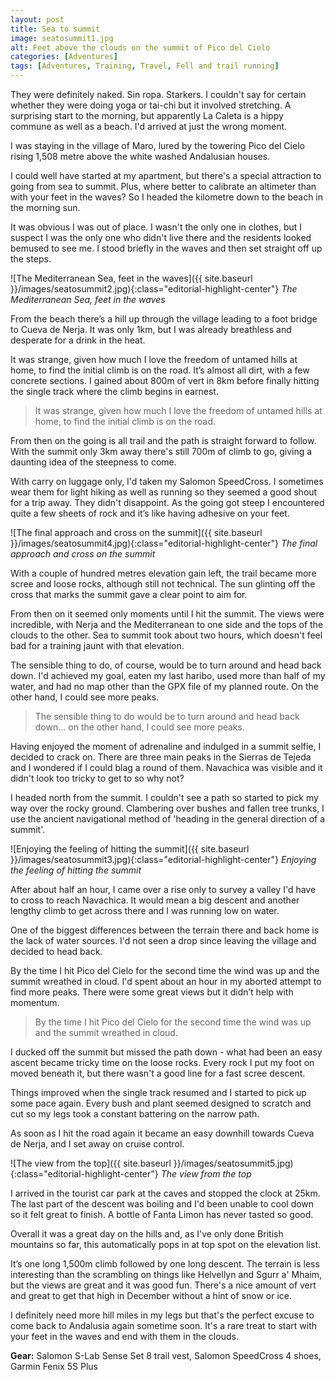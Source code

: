 ```yaml
---
layout: post
title: Sea to summit
image: seatosummit1.jpg
alt: Feet above the clouds on the summit of Pico del Cielo
categories: [Adventures]
tags: [Adventures, Training, Travel, Fell and trail running]
---
```


They were definitely naked. Sin ropa. Starkers. I couldn't say for certain whether they were doing yoga or tai-chi but it involved stretching. A surprising start to the morning, but apparently La Caleta is a hippy commune as well as a beach. I'd arrived at just the wrong moment.

I was staying in the village of Maro, lured by the towering Pico del Cielo rising 1,508 metre above the white washed Andalusian houses. 

I could well have started at my apartment, but there's a special attraction to going from sea to summit. Plus, where better to calibrate an altimeter than with your feet in the waves? So I headed the kilometre down to the beach in the morning sun.

It was obvious I was out of place. I wasn't the only one in clothes, but I suspect I was the only one who didn't live there and the residents looked bemused to see me. I stood briefly in the waves and then set straight off up the steps.

![The Mediterranean Sea, feet in the waves]({{ site.baseurl }}/images/seatosummit2.jpg){:class="editorial-highlight-center"} *The Mediterranean Sea, feet in the waves*

From the beach there’s a hill up through the village leading to a foot bridge to Cueva de Nerja. It was only 1km, but I was already breathless and desperate for a drink in the heat. 

It was strange, given how much I love the freedom of untamed hills at home, to find the initial climb is on the road. It’s almost all dirt, with a few concrete sections. I gained about 800m of vert in 8km before finally hitting the single track where the climb begins in earnest.

>It was strange, given how much I love the freedom of untamed hills at home, to find the initial climb is on the road.

From then on the going is all trail and the path is straight forward to follow. With the summit only 3km away there's still 700m of climb to go, giving a daunting idea of the steepness to come.

With carry on luggage only, I'd taken my Salomon SpeedCross. I sometimes wear them for light hiking as well as running so they seemed a good shout for a trip away. They didn't disappoint. As the going got steep I encountered quite a few sheets of rock and it’s like having adhesive on your feet.

![The final approach and cross on the summit]({{ site.baseurl }}/images/seatosummit4.jpg){:class="editorial-highlight-center"} *The final approach and cross on the summit*

With a couple of hundred metres elevation gain left, the trail became more scree and loose rocks, although still not technical. The sun glinting off the cross that marks the summit gave a clear point to aim for.

From then on it seemed only moments until I hit the summit. The views were incredible, with Nerja and the Mediterranean to one side and the tops of the clouds to the other. Sea to summit took about two hours, which doesn't feel bad for a training jaunt with that elevation.

The sensible thing to do, of course, would be to turn around and head back down. I'd achieved my goal, eaten my last haribo, used more than half of my water, and had no map other than the GPX file of my planned route. On the other hand, I could see more peaks.

>The sensible thing to do would be to turn around and head back down... on the other hand, I could see more peaks.

Having enjoyed the moment of adrenaline and indulged in a summit selfie, I decided to crack on. There are three main peaks in the Sierras de Tejeda and I wondered if I could blag a round of them. Navachica was visible and it didn't look too tricky to get to so why not?

I headed north from the summit. I couldn't see a path so started to pick my way over the rocky ground. Clambering over bushes and fallen tree trunks, I use the ancient navigational method of 'heading in the general direction of a summit'.

![Enjoying the feeling of hitting the summit]({{ site.baseurl }}/images/seatosummit3.jpg){:class="editorial-highlight-center"} *Enjoying the feeling of hitting the summit*

After about half an hour, I came over a rise only to survey a valley I'd have to cross to reach Navachica. It would mean a big descent and another lengthy climb to get across there and I was running low on water.

One of the biggest differences between the terrain there and back home is the lack of water sources. I'd not seen a drop since leaving the village and decided to head back.

By the time I hit Pico del Cielo for the second time the wind was up and the summit wreathed in cloud. I'd spent about an hour in my aborted attempt to find more peaks. There were some great views but it didn’t help with momentum.

>By the time I hit Pico del Cielo for the second time the wind was up and the summit wreathed in cloud.

I ducked off the summit but missed the path down - what had been an easy ascent became tricky time on the loose rocks. Every rock I put my foot on moved beneath it, but there wasn't a good line for a fast scree descent.

Things improved when the single track resumed and I started to pick up some pace again. Every bush and plant seemed designed to scratch and cut so my legs took a constant battering on the narrow path.

As soon as I hit the road again it became an easy downhill towards Cueva de Nerja, and I set away on cruise control.

![The view from the top]({{ site.baseurl }}/images/seatosummit5.jpg){:class="editorial-highlight-center"} *The view from the top*

I arrived in the tourist car park at the caves and stopped the clock at 25km. The last part of the descent was boiling and I'd been unable to cool down so it felt great to finish. A bottle of Fanta Limon has never tasted so good.

Overall it was a great day on the hills and, as I've only done British mountains so far, this automatically pops in at top spot on the elevation list.

It’s one long 1,500m climb followed by one long descent. The terrain is less interesting than the scrambling on things like Helvellyn and Sgurr a' Mhaim, but the views are great and it was good fun. There's a nice amount of vert and great to get that high in December without a hint of snow or ice.

I definitely need more hill miles in my legs but that's the perfect excuse to come back to Andalusia again sometime soon. It's a rare treat to start with your feet in the waves and end with them in the clouds.


**Gear:** Salomon S-Lab Sense Set 8 trail vest, Salomon SpeedCross 4 shoes, Garmin Fenix 5S Plus
